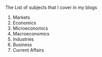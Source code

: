 The List of subjects that I cover in my blogs
1. Markets
2. Economics
  1. Microeconomics
  2. Macroeconomics
3. Industries
4. Business
5. Current Affairs
